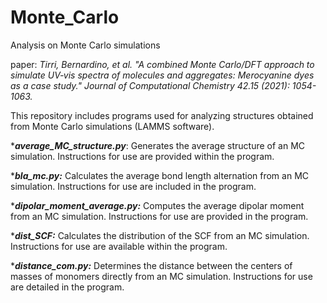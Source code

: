 # Monte_Carlo
Analysis on Monte Carlo simulations

paper: *Tirri, Bernardino, et al. "A combined Monte Carlo/DFT approach to simulate UV‐vis spectra of molecules and aggregates: Merocyanine dyes as a case study." Journal of Computational Chemistry 42.15 (2021): 1054-1063.*

This repository includes programs used for analyzing structures obtained from Monte Carlo simulations (LAMMS software).

****average_MC_structure.py***: Generates the average structure of an MC simulation. Instructions for use are provided within the program.

****bla_mc.py:*** Calculates the average bond length alternation from an MC simulation. Instructions for use are included in the program.

****dipolar_moment_average.py:*** Computes the average dipolar moment from an MC simulation. Instructions for use are provided in the program.

****dist_SCF:*** Calculates the distribution of the SCF from an MC simulation. Instructions for use are available within the program. 

****distance_com.py:*** Determines the distance between the centers of masses of monomers directly from an MC simulation. Instructions for use are detailed in the program.









